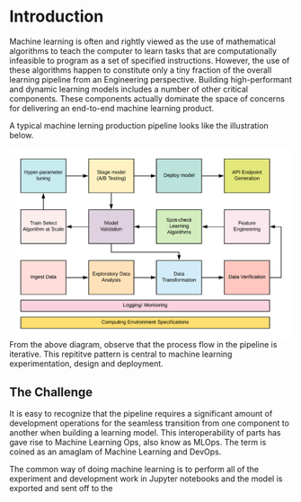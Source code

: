 # Introduction

Machine learning is often and rightly viewed as the use of mathematical algorithms to teach the computer to learn tasks that are computationally infeasible to program as a set of specified instructions. However, the use of these algorithms happen to constitute only a tiny fraction of the overall learning pipeline from an Engineering perspective. Building high-performant and dynamic learning models includes a number of other critical components. These components actually dominate the space of concerns for delivering an end-to-end machine learning product.

A typical machine lerning production pipeline looks like the illustration below.

<img src="img/ml_pipeline.png" align="left" alt="Machine Learning Pipeline."/>

From the above diagram, observe that the process flow in the pipeline is iterative. This repititve pattern is central to machine learning experimentation, design and deployment.

## The Challenge
It is easy to recognize that the pipeline requires a significant amount of development operations for the seamless transition from one component to another when building a learning model. This interoperability of parts has gave rise to Machine Learning Ops, also know as MLOps. The term is coined as an amaglam of Machine Learning and DevOps.

The common way of doing machine learning is to perform all of the experiment and development work in Jupyter notebooks and the model is exported and sent off to the 


<!-- that if overlooked can very much result in a poor or under-performing model. -->